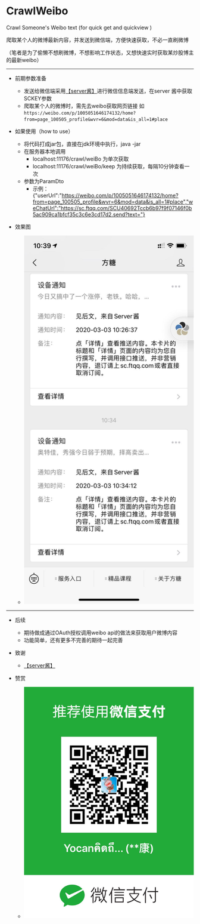 # CrawlWeibo

Crawl Someone's Weibo text (for quick get and quickview )

爬取某个人的微博最新内容，并发送到微信端，方便快速获取，不必一直刷微博

（笔者是为了偷懒不想刷微博，不想影响工作状态，又想快速实时获取某炒股博主的最新weibo）

---

- 前期参数准备
   - 发送给微信端采用[【server酱】](http://sc.ftqq.com/3.version)进行微信信息端发送，在server 酱中获取SCKEY参数
   - 爬取某个人的微博时，需先去weibo获取网页链接 如 
   ``https://weibo.com/p/1005051646174132/home?from=page_100505_profile&wvr=6&mod=data&is_all=1#place``
   
- 如果使用（how to use）
    - 将代码打成jar包，直接在jdk环境中执行，java -jar
    - 在服务器本地调用 
        - localhost:11176/crawl/weiBo 为单次获取
        - localhost:11176/crawl/weiBo/keep 为持续获取，每隔10分钟查看一次
    - 参数为ParamDto
        - 示例：{"userUrl":"https://weibo.com/p/1005051646174132/home?from=page_100505_profile&wvr=6&mod=data&is_all=1#place","weChatUrl":"https://sc.ftqq.com/SCU40692Tccb6b97f9f07146f0b5ac909ca1bfcf35c3c6e3cd17d2.send?text="}
- 效果图
    - ![公众号](crawl-weibo-rest/src/main/resources/41583203175_.pic.jpg "效果图")
***
- 后续
    - 期待做成通过OAuth授权调用weibo api的做法来获取用户微博内容
    - 功能简单，还有更多不完善的期待一起完善

- 致谢
    -    [【server酱】](http://sc.ftqq.com/3.version)
    
- 赞赏
    - ![赞赏](crawl-weibo-rest/src/main/resources/51583205231_.pic.jpg "效果图")
